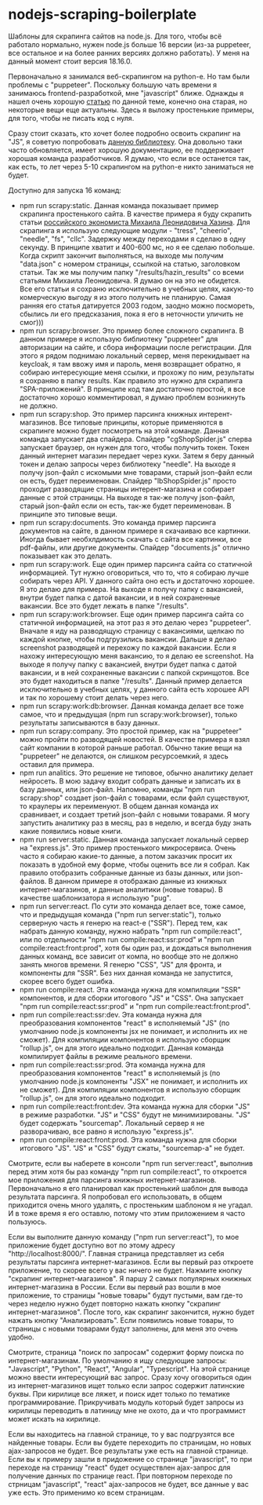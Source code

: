 # nodejs-scraping-boilerplate

Шаблоны для скрапинга сайтов на node.js. Для того, чтобы всё работало нормально, нужен node.js больше 16 версии (из-за puppeteer, все остальное и на более ранних версиях должно работать). У меня на данный момент стоит версия 18.16.0.

Первоначально я занимался веб-скрапингом на python-е. Но там были проблемы с "puppeteer". Поскольку большую чать времени я  занимаюсь frontend-разработкой, мне "javascript" ближе. Однажды я нашел очень хорошую [статью](https://habr.com/ru/articles/301426/) по данной теме, конечно она старая, но некоторые вещи еще актуальны. Здесь я выложу простенькие примеры, для того, чтобы не писать код с нуля.

Сразу стоит сказать, кто хочет более подробно освоить скрапинг на "JS", я советую попробовать [данную библиотеку](https://crawlee.dev/). Она довольно таки часто обновляется, имеет хорошую документацию, ее поддерживает хорошая команда разработчиков. Я думаю, что если все останется так, как есть, то лет через 5-10 скрапингом на python-е никто заниматься не будет.

Доступно для запуска 16 команд:

* npm run scrapy:static. Данная команда показывает пример скрапинга простенького сайта. В качестве примера я буду скрапить статьи [российского экономиста Михаила Леонидовича Хазина](https://khazin.ru/articles/). Для скрапинга я использую следующие модули - "tress", "cheerio", "needle", "fs", "cllc". Задержку между переходами я сделаю в одну секунду. В принципе хватит и 400-600 мс, но я ее сделаю побольше. Когда скрипт закончит выполняться, на выходе мы получим "data.json" с номером страницы, ссылкой на статью, заголовком статьи. Так же мы получим папку "/results/hazin_results" со всеми статьями Михаила Леонидовича. Я думаю он на это не обидется. Все его статьи я сохраню исключительно в учебных целях, какую-то комерческую выгоду я из этого получить не планирую. Самая ранняя его статья датируется 2003 годом, заодно можно посмореть, сбылись ли его предсказания, пока я его в неточности уличить не смог)))
* npm run scrapy:browser. Это пример более сложного скрапинга. В данном примере я использую библиотеку "puppeteer" для авторизации на сайте, и сбора информации после регистрации. Для  этого я рядом поднимаю локальный сервер, меня перекидывает на keycloak, я там ввожу имя и пароль, меня возвращает обратно, я собираю интересующие меня ссылки, и прохожу по ним, результаты я сохраняю в папку results. Как правило это нужно для скрапинга "SPA-приложений". В принципе код там достаточно простой, я все достаточно хорошо комментировал, я думаю проблем возникнуть не должно.
* npm run scrapy:shop. Это пример парсинга книжных интерент-магазинов. Все типовые принципы, которые применяются в скрапинге можно будет посмотреть на этой команде. Данная команда запускает два спайдера. Спайдер "cgShopSpider.js" сперва запускает браузер, он нужен для того, чтобы получить токен. Токен данный интернет магазин передает через куки. Затем я беру данный токен и делаю запросы через библиотеку "needle". На выходе я получу json-файл с искомыми мне товарами, старый json-файл если он есть, будет переименован. Спайдер "lbShopSpider.js" просто проходит разводящие страницы интерент-магазина и собирает данные с этой страницы. На выходе я так-же получу json-файл, старый json-файл если он есть, так-же будет переименован. В принципе это типовые вещи.
* npm run scrapy:documents. Это команда пример парсинга документов на сайте, в данном примере я скачаиваю все картинки. Иногда бывает необхлдимость скачать с сайта все картинки, все pdf-файлы, или другие документы. Спайдер "documents.js" отлично показывает как это делать.
* npm run scrapy:work. Еще один пример парсинга сайта со статичной информацией. Тут нужно оговориться, что то, что я собираю лучше собирать через API. У данного сайта оно есть и достаточно хорошее. Я это делаю для примера.  На выходе я получу папку с вакансией, внутри будет папка с датой вакансии, и в ней сохраненные вакансии. Все это будет лежать в папке "/results".
* npm run scrapy:work:browser. Еще один пример парсинга сайта со статичной информацией, на этот раз я это делаю через "puppeteer". Вначале я иду на разводящую страницу с вакансиями, щелкаю по каждой кнопке, чтобы подгрузились вакансии. Дальше я делаю screenshot разводящей и перехожу по каждой вакансии. Если я нахожу интересующую меня вакансию, то я делаю ее screenshot. На выходе я получу папку с вакансией, внутри будет папка с датой вакансии, и в ней сохраненные вакансии с папкой скринщотов. Все это будет находиться в папке "/results". Данный пример делается исключительно в учебных целях, у данного сайта есть хорошее API и так по хорошему стоит делать через него.
* npm run scrapy:work:db:browser. Данная команда делает все тоже самое, что и предыдущая (npm run scrapy:work:browser), только результаты записываются в базу данных.
* npm run scrapy:company. Это простой пример, как на "puppeteer" можно пройти по разводящей новостей. В качестве примера я взял сайт компании в которой раньше работал. Обычно такие вещи на "puppeteer" не делаются, он слишком ресурсоемкий, я здесь оставил для примера.
* npm run analitics. Это решение не типовое, обычно аналитику делает нейросеть. В мою задачу входит собрать данные и записать их в базу данных, или json-файл. Напомню, команды "npm run scrapy:shop" создает json-файл с товарами, если файл существуют, то краулеры их переименуют. В общем данная команда их сравнивает, и создает третий json-файл с новыми товарами. Я могу запустить аналитику раз в месяц, раз  в неделю, и всегда буду знать какие появились новые книги.
* npm run server:static. Данная команда запускает локальный сервер на "express.js". Это пример простенького микросервиса. Очень часто я собираю какие-то данные, а потом заказчик просит их показать в удобной ему форме, чтобы оценить все ли я собрал. Как правило отобразить собранные данные из базы данных, или json-файлов. В данном примере я отображаю данные из книжных интернет-магазинов, и данные аналитики (новые товары). В качестве шаблонизатора я использую "pug".
* npm run server:react. По сути это команда делает все, тоже самое, что и предыдущая команда ("npm run server:static"), только серверную часть я генерю на react-е ("SSR"). Перед тем, как набрать данную команду, нужно набрать "npm run compile:react", или по отдельности "npm run compile:react:ssr:prod" и "npm run compile:react:front:prod", хотя бы один раз, и дождаться выполнения данных команд, все зависит от компа, но вообще это не должно занять многов времени. Я генерю "CSS", "JS" для фронта, и компоненты для "SSR". Без них данная команда не запустится, скорее всего будет ошибка.
* npm run compile:react. Эта команда нужна для компиляции "SSR" компонентов, и для сборки итогового "JS" и "CSS". Она запускает "npm run compile:react:ssr:prod" и "npm run compile:react:front:prod".
* npm run compile:react:ssr:dev. Эта команда нужна для преобразования компонентов "react" в исполняемый "JS" (по умолчанию node.js компоненты jsx не понимает, и исполнить их не сможет). Для компиляции компонентов я использую сборщик "rollup.js", он для этого идеально подходит. Данная команда компилирует файлы в режиме реального времени.
* npm run compile:react:ssr:prod. Эта команда нужна для преобразования компонентов "react" в исполняемый js (по умолчанию node.js компоненты "JSX" не понимает, и исполнить их не сможет). Для компиляции компонентов я использую сборщик "rollup.js", он для этого идеально подходит.
* npm run compile:react:front:dev. Эта команда нужна для сборки "JS" в режиме разработки. "JS" и "CSS" будут не минимизированы. "JS" будет содержать "sourcemap". Локальный сервер я не разворачиваю, все равно я использую "express.js".
* npm run compile:react:front:prod. Эта команда нужна для сборки итогового "JS". "JS" и "CSS" будут сжаты, "sourcemap-а" не будет.

Смотрите, если вы наберете в консоли "npm run server:react", выполнив перед этим хотя бы раз команду "npm run compile:react", то откроется мое приложения для парсинга книжных интернет-магазинов. Первоначально я его планировал как простенький шаблон для вывода результата парсинга. Я попробовал его использовать, в общем приходится очень много удалять, с простеньким шаблоном я не угадал. И в тоже время я его оставлю, потому что этим приложением я часто пользуюсь.

Если вы выполните данную команду ("npm run server:react"), то мое приложение будет доступно вот по этому адресу "http://localhost:8000/". Главная страница представляет из себя результаты парсинга интернет-магазинов. Если вы первый раз откроете приложение, то скорее всего у вас ничего не будет. Нажмите кнопку "скрапинг интернет-магазинов". Я паршу 2 самых популярных книжных интернет-магазина в России. Если вы первый раз вошли в мое приложение, то страницы "новые товары" будут пустыми, вам где-то через неделю нужно будет повторно нажать кнопку "скрапинг интернет-магазинов". После того, как скрапинг закончится, нужно будет нажать кнопку "Анализировать". Если появились новые товары, то страницы с новыми товарами будут заполнены, для меня это очень удобно.

Смотрите, страница "поиск по запросам" содержит форму поиска по интернет-магазинам. По умолчанию я ищу следующие запросы: "Javascript", "Python", "React", "Angular", "Typescript". На этой странице можно ввести интересующий вас запрос. Сразу хочу оговориться один из интернет-магазинов ищет только если запрос содержит латинские буквы. При кирилице все ляжет, и поиск идет только по тематике программирование. Прикручивать модуль который будет запросы из кирилицы переводить в латиницу мне не охото, да и что программист может искать на кирилице.

Если вы находитесь на главной странице, то у вас подгрузятся все найденные товары. Если вы будете переходить по страницам, но новых ajax-запросов не будет. Все результаты уже есть на главной странице. Если вы к примеру  зашли в придожение со странице "javascript", то при переходе на страницу "react" будет осуществлен ajax-запрос для получение данных по странице react. При повторном переходе по стрницам "javascript", "react" ajax-запросов не будет, все данные у вас уже есть. Это применимо ко всем страницам.